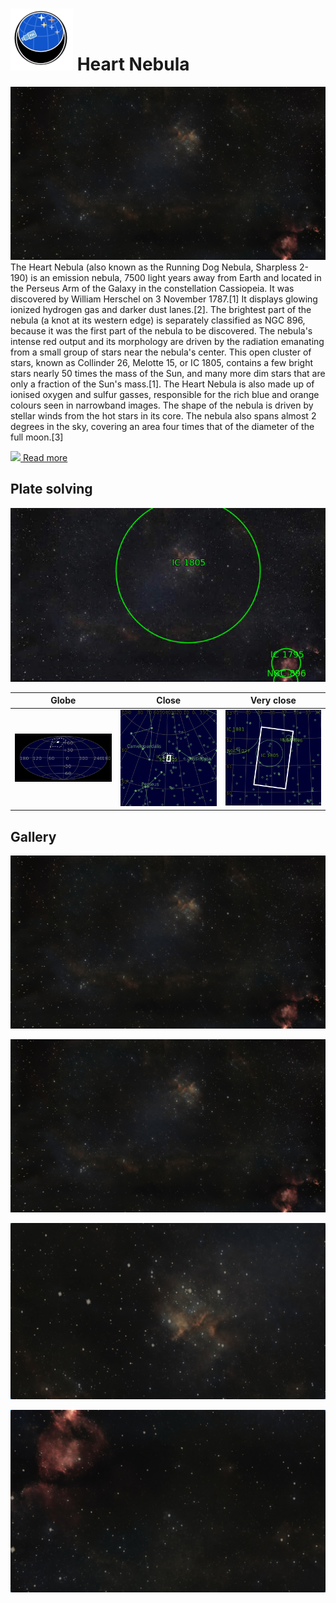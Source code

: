 # ![](../Imaging//Common/pyl-tiny.png) Heart Nebula
![IMG](../Imaging//HD/Heart_Nebula+00+co.jpg)
The Heart Nebula (also known as the Running Dog Nebula, Sharpless 2-190) is an emission nebula, 7500 light years away from Earth and located in the Perseus Arm of the Galaxy in the constellation Cassiopeia. It was discovered by William Herschel on 3 November 1787.[1] It displays glowing ionized hydrogen gas and darker dust lanes.[2]. The brightest part of the nebula (a knot at its western edge) is separately classified as NGC 896, because it was the first part of the nebula to be discovered. The nebula's intense red output and its morphology are driven by the radiation emanating from a small group of stars near the nebula's center. This open cluster of stars, known as Collinder 26, Melotte 15, or IC 1805, contains a few bright stars nearly 50 times the mass of the Sun, and many more dim stars that are only a fraction of the Sun's mass.[1]. The Heart Nebula is also made up of ionised oxygen and sulfur gasses, responsible for the rich blue and orange colours seen in narrowband images. The shape of the nebula is driven by stellar winds from the hot stars in its core. The nebula also spans almost 2 degrees in the sky, covering an area four times that of the diameter of the full moon.[3]

[![](/home/lcv/Dropbox/AstroPhotography//Imaging//Common/Wikipedia.png) Read more](https://en.wikipedia.org/wiki/Heart_Nebula)
## Plate solving 


![IMG](../Imaging//HD/Heart_Nebula_Annotated.jpg)


| Globe | Close | Very close |
| ----- | ----- | ----- |
|![IMG](../Imaging//HD/Heart_Nebula_Globe.jpg) |![IMG](../Imaging//HD/Heart_Nebula_Close.jpg) |![IMG](../Imaging//HD/Heart_Nebula_Closer.jpg) |

## Gallery
![IMG](../Imaging//HD/Heart_Nebula+00+co.jpg) 

![IMG](../Imaging//HD/Heart_Nebula+01+co.jpg) 

![IMG](../Imaging//HD/Heart_Nebula+02+co.jpg) 

![IMG](../Imaging//HD/Heart_Nebula+03+co.jpg) 

